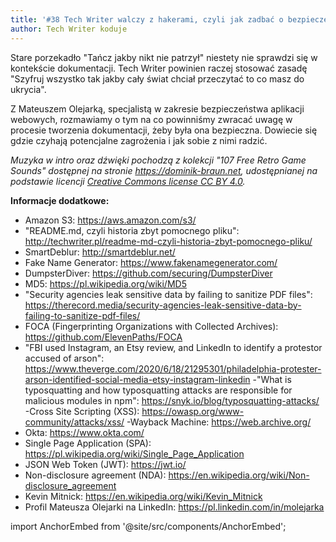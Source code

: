 ```yaml
---
title: '#38 Tech Writer walczy z hakerami, czyli jak zadbać o bezpieczeństwo dokumentacji'
author: Tech Writer koduje
---
```


Stare porzekadło "Tańcz jakby nikt nie patrzył" niestety nie sprawdzi się w kontekście dokumentacji. Tech Writer powinien raczej stosować zasadę "Szyfruj wszystko tak jakby cały świat chciał przeczytać to co masz do ukrycia".

Z Mateuszem Olejarką, specjalistą w zakresie bezpieczeństwa aplikacji webowych, rozmawiamy o tym na co powinniśmy zwracać uwagę w procesie tworzenia dokumentacji, żeby była ona bezpieczna. Dowiecie się gdzie czyhają potencjalne zagrożenia i jak sobie z nimi radzić.

_Muzyka w intro oraz dźwięki pochodzą z kolekcji "107 Free Retro Game Sounds" dostępnej na stronie <https://dominik-braun.net>, udostępnianej na podstawie
licencji [Creative Commons license CC BY 4.0](https://creativecommons.org/licenses/by/4.0/)._

**Informacje dodatkowe:**

- Amazon S3: https://aws.amazon.com/s3/
- "README.md, czyli historia zbyt pomocnego pliku": http://techwriter.pl/readme-md-czyli-historia-zbyt-pomocnego-pliku/
- SmartDeblur: http://smartdeblur.net/
- Fake Name Generator: https://www.fakenamegenerator.com/
- DumpsterDiver: https://github.com/securing/DumpsterDiver
- MD5: https://pl.wikipedia.org/wiki/MD5
- "Security agencies leak sensitive data by failing to sanitize PDF files": https://therecord.media/security-agencies-leak-sensitive-data-by-failing-to-sanitize-pdf-files/
- FOCA (Fingerprinting Organizations with Collected Archives): https://github.com/ElevenPaths/FOCA
- "FBI used Instagram, an Etsy review, and LinkedIn to identify a protestor accused of arson": https://www.theverge.com/2020/6/18/21295301/philadelphia-protester-arson-identified-social-media-etsy-instagram-linkedin
-"What is typosquatting and how typosquatting attacks are responsible for malicious modules in npm": https://snyk.io/blog/typosquatting-attacks/
-Cross Site Scripting (XSS): https://owasp.org/www-community/attacks/xss/
-Wayback Machine: https://web.archive.org/
- Okta: https://www.okta.com/
- Single Page Application (SPA): https://pl.wikipedia.org/wiki/Single_Page_Application
- JSON Web Token (JWT): https://jwt.io/
- Non-disclosure agreement (NDA): https://en.wikipedia.org/wiki/Non-disclosure_agreement
- Kevin Mitnick: https://en.wikipedia.org/wiki/Kevin_Mitnick
- Profil Mateusza Olejarki na LinkedIn: https://pl.linkedin.com/in/molejarka

import AnchorEmbed from '@site/src/components/AnchorEmbed';

<AnchorEmbed episodeId="38-Tech-Writer-walczy-z-hakerami--czyli-jak-zadba-o-bezpieczestwo-dokumentacji-e1cbmce" />
